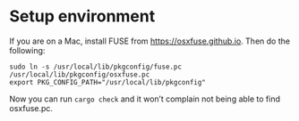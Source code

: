 # Setup environment

If you are on a Mac, install FUSE from https://osxfuse.github.io. Then
do the following:

```
sudo ln -s /usr/local/lib/pkgconfig/fuse.pc /usr/local/lib/pkgconfig/osxfuse.pc
export PKG_CONFIG_PATH="/usr/local/lib/pkgconfig"
```

Now you can run `cargo check` and it won’t complain not being able to
find osxfuse.pc.
